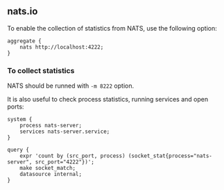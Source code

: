 ## nats.io

To enable the collection of statistics from NATS, use the following option:
```
aggregate {
    nats http://localhost:4222;
}
```

### To collect statistics
NATS should be runned with `-m 8222` option.

It is also useful to check process statistics, running services and open ports:
```
system {
    process nats-server;
    services nats-server.service;
}

query {
	expr 'count by (src_port, process) (socket_stat{process="nats-server", src_port="4222"})';
	make socket_match;
	datasource internal;
}
